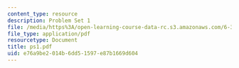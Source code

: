 ```yaml
---
content_type: resource
description: Problem Set 1
file: /media/https%3A/open-learning-course-data-rc.s3.amazonaws.com/6-331-advanced-circuit-techniques-spring-2002/e76a9be2014b6dd51597e87b1669d604_ps1.pdf
file_type: application/pdf
resourcetype: Document
title: ps1.pdf
uid: e76a9be2-014b-6dd5-1597-e87b1669d604
---
```

